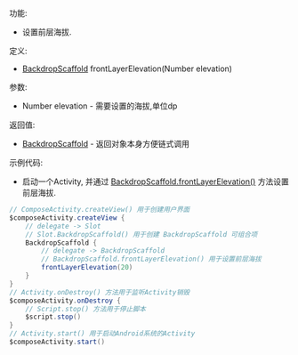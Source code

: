 功能:

+ 设置前层海拔.

定义:

+ [BackdropScaffold](/API/UI/Compose/Widget/BackdropScaffold/README.md) frontLayerElevation(Number
  elevation)

参数:

+ Number elevation - 需要设置的海拔,单位dp

返回值:

+ [BackdropScaffold](/API/UI/Compose/Widget/BackdropScaffold/README.md) - 返回对象本身方便链式调用

示例代码:

+ 启动一个Activity,
  并通过 [BackdropScaffold.frontLayerElevation()](/API/UI/Compose/Widget/BackdropScaffold/README.md?id=frontLayerElevation)
  方法设置前层海拔.

```groovy
// ComposeActivity.createView() 用于创建用户界面
$composeActivity.createView {
    // delegate -> Slot
    // Slot.BackdropScaffold() 用于创建 BackdropScaffold 可组合项
    BackdropScaffold {
        // delegate -> BackdropScaffold
        // BackdropScaffold.frontLayerElevation() 用于设置前层海拔
        frontLayerElevation(20)
    }
}
// Activity.onDestroy() 方法用于监听Activity销毁
$composeActivity.onDestroy {
    // Script.stop() 方法用于停止脚本
    $script.stop()
}
// Activity.start() 用于启动Android系统的Activity
$composeActivity.start()
```